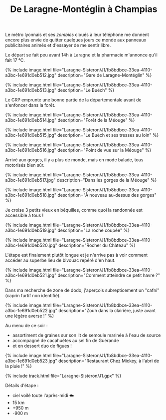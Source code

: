 ﻿---
title: "De Laragne-Montéglin à Champias"
permalink: /Laragne-Sisteron/J1/
sidebar:
  nav: "laragne_sisteron"
enable_tracks: true
---

Le métro lyonnais et ses *zombies* cloués à leur téléphone me donnent encore plus envie de quitter quelques jours ce monde aux panneaux publicitaires animés et d'essayer de me sentir libre.

Le départ se fait peu avant 14h à Laragne et la pharmacie m'annonce qu'il fait 17 °C.

{% include image.html file="Laragne-Sisteron/J1/fb8bdbce-33ea-4110-a3bc-1e691d0eb512.jpg" description="Gare de Laragne-Montéglin" %}

{% include image.html file="Laragne-Sisteron/J1/fb8bdbce-33ea-4110-a3bc-1e691d0eb513.jpg" description="Le Buëch" %}

Le GRP emprunte une bonne partie de la départementale avant de s'enfoncer dans la forêt.

{% include image.html file="Laragne-Sisteron/J1/fb8bdbce-33ea-4110-a3bc-1e691d0eb514.jpg" description="Forêt de la Méouge" %}

{% include image.html file="Laragne-Sisteron/J1/fb8bdbce-33ea-4110-a3bc-1e691d0eb515.jpg" description="Le Buëch et ses tresses au loin" %}

{% include image.html file="Laragne-Sisteron/J1/fb8bdbce-33ea-4110-a3bc-1e691d0eb516.jpg" description="Point de vue sur la Méouge" %}

Arrivé aux gorges, il y a plus de monde, mais en mode balade, tous motorisés bien sûr.

{% include image.html file="Laragne-Sisteron/J1/fb8bdbce-33ea-4110-a3bc-1e691d0eb517.jpg" description="Dans les gorges de la Méouge" %}

{% include image.html file="Laragne-Sisteron/J1/fb8bdbce-33ea-4110-a3bc-1e691d0eb518.jpg" description="À nouveau au-dessus des gorges" %}

Je croise 3 petits vieux en béquilles, comme quoi la randonnée est accessible à tous !

{% include image.html file="Laragne-Sisteron/J1/fb8bdbce-33ea-4110-a3bc-1e691d0eb519.jpg" description="La roche coupée" %}

{% include image.html file="Laragne-Sisteron/J1/fb8bdbce-33ea-4110-a3bc-1e691d0eb520.jpg" description="Rocher du Château" %}

L'étape est finalement plutôt longue et je n'arrive pas à voir comment accéder au superbe lieu de bivouac repéré d'en haut.

{% include image.html file="Laragne-Sisteron/J1/fb8bdbce-33ea-4110-a3bc-1e691d0eb521.jpg" description="Comment atteindre ce petit havre ?" %}

Dans ma recherche de zone de dodo, j'aperçois subrepticement un "cafni" (caprin furtif non identifié).

{% include image.html file="Laragne-Sisteron/J1/fb8bdbce-33ea-4110-a3bc-1e691d0eb522.jpg" description="Zouh dans la clairière, juste avant une légère averse !" %}

Au menu de ce soir :
* assortiment de graines sur son lit de semoule marinée à l'eau de source
* accompagné de cacahuètes au sel fin de Guérande
* et en dessert duo de figues !

{% include image.html file="Laragne-Sisteron/J1/fb8bdbce-33ea-4110-a3bc-1e691d0eb523.jpg" description="Restaurant Chez Mickey, à l'abri de la pluie !" %}

{% include track.html file="Laragne-Sisteron/J1.gpx" %}

Détails d'étape :
* ciel voilé toute l'après-midi :cloud:
* 15 km
* +950 m
* -900 m
